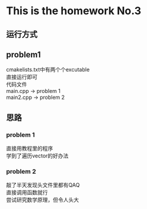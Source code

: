 # This is the homework No.3
## 运行方式
## problem1
cmakelists.txt中有两个个excutable  
直接运行即可  
代码文件  
main.cpp -> problem 1  
main2.cpp -> problem 2   
## 思路
### problem 1
直接用教程里的程序  
学到了遍历vector的好办法 

### problem 2
敲了半天发现头文件里都有QAQ  
直接调用函数就行  
尝试研究数学原理，但令人头大  



    
